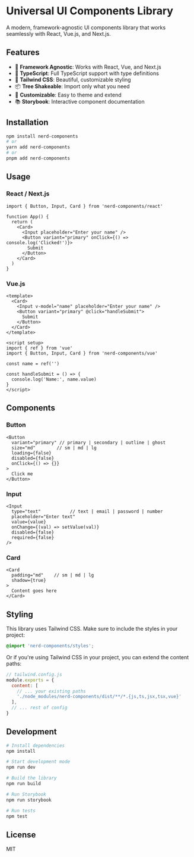 # Universal UI Components Library

A modern, framework-agnostic UI components library that works seamlessly with React, Vue.js, and Next.js.

## Features

- 🚀 **Framework Agnostic**: Works with React, Vue, and Next.js
- 💪 **TypeScript**: Full TypeScript support with type definitions
- 🎨 **Tailwind CSS**: Beautiful, customizable styling
- 📦 **Tree Shakeable**: Import only what you need
- 🔧 **Customizable**: Easy to theme and extend
- 📚 **Storybook**: Interactive component documentation

## Installation

```bash
npm install nerd-components
# or
yarn add nerd-components
# or
pnpm add nerd-components
```

## Usage

### React / Next.js

```tsx
import { Button, Input, Card } from 'nerd-components/react'

function App() {
  return (
    <Card>
      <Input placeholder="Enter your name" />
      <Button variant="primary" onClick={() => console.log('Clicked!')}>
        Submit
      </Button>
    </Card>
  )
}
```

### Vue.js

```vue
<template>
  <Card>
    <Input v-model="name" placeholder="Enter your name" />
    <Button variant="primary" @click="handleSubmit">
      Submit
    </Button>
  </Card>
</template>

<script setup>
import { ref } from 'vue'
import { Button, Input, Card } from 'nerd-components/vue'

const name = ref('')

const handleSubmit = () => {
  console.log('Name:', name.value)
}
</script>
```

## Components

### Button

```tsx
<Button 
  variant="primary" // primary | secondary | outline | ghost
  size="md"        // sm | md | lg
  loading={false}
  disabled={false}
  onClick={() => {}}
>
  Click me
</Button>
```

### Input

```tsx
<Input
  type="text"           // text | email | password | number
  placeholder="Enter text"
  value={value}
  onChange={(val) => setValue(val)}
  disabled={false}
  required={false}
/>
```

### Card

```tsx
<Card
  padding="md"    // sm | md | lg
  shadow={true}
>
  Content goes here
</Card>
```

## Styling

This library uses Tailwind CSS. Make sure to include the styles in your project:

```css
@import 'nerd-components/styles';
```

Or if you're using Tailwind CSS in your project, you can extend the content paths:

```js
// tailwind.config.js
module.exports = {
  content: [
    // ... your existing paths
    './node_modules/nerd-components/dist/**/*.{js,ts,jsx,tsx,vue}'
  ],
  // ... rest of config
}
```

## Development

```bash
# Install dependencies
npm install

# Start development mode
npm run dev

# Build the library
npm run build

# Run Storybook
npm run storybook

# Run tests
npm test
```

## License

MIT